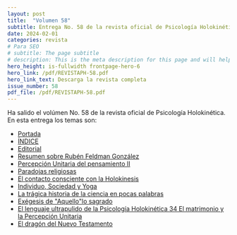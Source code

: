 ```yaml
---
layout: post
title:  "Volumen 58"
subtitle: Entrega No. 58 de la revista oficial de Psicología Holokinética
date: 2024-02-01
categories: revista
# Para SEO
# subtitle: The page subtitle
# description: This is the meta description for this page and will help it appear in search engines
hero_height: is-fullwidth frontpage-hero-6
hero_link: /pdf/REVISTAPH-58.pdf
hero_link_text: Descarga la revista completa
issue_number: 58
pdf_file: /pdf/REVISTAPH-58.pdf
---
```


Ha salido el volúmen No. 58 de la revista oficial de Psicología Holokinética. 
En esta entrega los temas son:


- [Portada](/pdf/REVISTAPH-58.pdf#page=1)
- [ÍNDICE](/pdf/REVISTAPH-58.pdf#page=3)
- [Editorial](/pdf/REVISTAPH-58.pdf#page=4)
- [Resumen sobre Rubén Feldman González](/pdf/REVISTAPH-58.pdf#page=5)
- [Percepción Unitaria del pensamiento II](/pdf/REVISTAPH-58.pdf#page=7)
- [Paradojas religiosas](/pdf/REVISTAPH-58.pdf#page=17)
- [El contacto consciente con la Holokinesis](/pdf/REVISTAPH-58.pdf#page=25)
- [Individuo, Sociedad y Yoga](/pdf/REVISTAPH-58.pdf#page=27)
- [La trágica historia de la ciencia en pocas palabras](/pdf/REVISTAPH-58.pdf#page=31)
- [Exégesis de "Aquello"­lo sagrado](/pdf/REVISTAPH-58.pdf#page=34)
- [El lenguaje ultra­pulido de la Psicología Holokinética 34 El matrimonio y la Percepción Unitaria](/pdf/REVISTAPH-58.pdf#page=40)
- [El dragón del Nuevo Testamento](/pdf/REVISTAPH-58.pdf#page=41)

